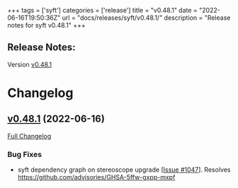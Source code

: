 +++
tags = ['syft']
categories = ['release']
title = "v0.48.1"
date = "2022-06-16T19:50:36Z"
url = "docs/releases/syft/v0.48.1/"
description = "Release notes for syft v0.48.1"
+++

## Release Notes:
Version [v0.48.1](https://github.com/anchore/syft/releases/tag/v0.48.1)

# Changelog

## [v0.48.1](https://github.com/anchore/syft/tree/v0.48.1) (2022-06-16)

[Full Changelog](https://github.com/anchore/syft/compare/v0.48.0...v0.48.1)

### Bug Fixes

- syft dependency graph on stereoscope upgrade [[Issue #1047](https://github.com/anchore/syft/issues/1047)]. Resolves https://github.com/advisories/GHSA-5ffw-gxpp-mxpf
